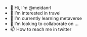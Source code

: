 - 👋 Hi, I’m @meidanrl
- 👀 I’m interested in travel
- 🌱 I’m currently learning metaverse
- 💞️ I’m looking to collaborate on ...
- 📫 How to reach me in twitter

<!---
meidanrl/meidanrl is a ✨ special ✨ repository because its `README.md` (this file) appears on your GitHub profile.
You can click the Preview link to take a look at your changes.
--->
